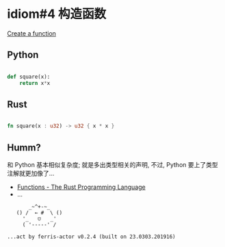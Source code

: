 # idiom#4 构造函数

[Create a function](https://programming-idioms.org/idiom/4/create-a-function#)


## Python

```python

def square(x):
    return x*x

```


## Rust
```rust

fn square(x : u32) -> u32 { x * x }
```

## Humm?

和 Python 基本相似复杂度;
就是多出类型相关的声明,
不过, Python 要上了类型注解就更加像了...


- [Functions - The Rust Programming Language](https://doc.rust-lang.org/book/ch03-03-how-functions-work.html)
- ...





```
       _~^+-~_
   () /  ← #  \ ()
     '_   ⩌   _'
     ( '-----' /

...act by ferris-actor v0.2.4 (built on 23.0303.201916)
```